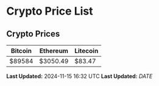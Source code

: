 # Crypto Price List

## Crypto Prices
| Bitcoin | Ethereum | Litecoin |
| ------- | -------- | -------- |
| $89584 | $3050.49 | $83.47 |
**Last Updated:** 2024-11-15 16:32 UTC
**Last Updated:** $DATE$
